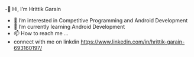 -👋 Hi, I’m Hrittik Garain
- 👀 I’m interested in Competitive Programming and Android Development
- 🌱 I’m currently learning Android Development
- 📫 How to reach me ...
- connect with me on linkdin https://www.linkedin.com/in/hrittik-garain-693160197/

<!---
hrittik2002/hrittik2002 is a ✨ special ✨ repository because its `README.md` (this file) appears on your GitHub profile.
You can click the Preview link to take a look at your changes.
--->

